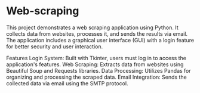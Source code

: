 # Web-scraping

This project demonstrates a web scraping application using Python. It collects data from websites, processes it, and sends the results via email. The application includes a graphical user interface (GUI) with a login feature for better security and user interaction.

Features
Login System: Built with Tkinter, users must log in to access the application's features.
Web Scraping: Extracts data from websites using Beautiful Soup and Requests libraries.
Data Processing: Utilizes Pandas for organizing and processing the scraped data.
Email Integration: Sends the collected data via email using the SMTP protocol.
